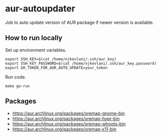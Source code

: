 # aur-autoupdater

Job to auto update version of AUR package if newer version is available.

## How to run locally
Set up environment variables.
```shell
export SSH_KEY=$(cat /home/njkevlani/.ssh/aur_key)
export SSH_KEY_PASSWORD=$(cat /home/njkevlani/.ssh/aur_key.password)
export GH_TOKEN_FOR_AUR_AUTO_UPDATE=your_token
```

Run code.
```shell
make go-run
```

## Packages

* https://aur.archlinux.org/packages/xremap-gnome-bin
* https://aur.archlinux.org/packages/xremap-hypr-bin
* https://aur.archlinux.org/packages/xremap-wlroots-bin
* https://aur.archlinux.org/packages/xremap-x11-bin
